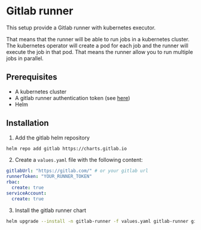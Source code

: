 # Gitlab runner

This setup provide a Gitlab runner with kubernetes executor.

That means that the runner will be able to run jobs in a kubernetes cluster.
The kubernetes operator will create a pod for each job and the runner will execute the job in that pod.
That means the runner allow you to run multiple jobs in parallel.

## Prerequisites

- A kubernetes cluster
- A gitlab runner authentication token (see [here](https://docs.gitlab.com/runner/register/#register-with-a-runner-authentication-token))
- Helm 

## Installation

1. Add the gitlab helm repository

```bash
helm repo add gitlab https://charts.gitlab.io
```

2. Create a `values.yaml` file with the following content:

```yaml
gitlabUrl: "https://gitlab.com/" # or your gitlab url
runnerToken: "YOUR_RUNNER_TOKEN"
rbac:
  create: true
serviceAccount:
  create: true
```

3. Install the gitlab runner chart

```bash
helm upgrade --install -n gitlab-runner -f values.yaml gitlab-runner gitlab/gitlab-runner --create-namespace
```